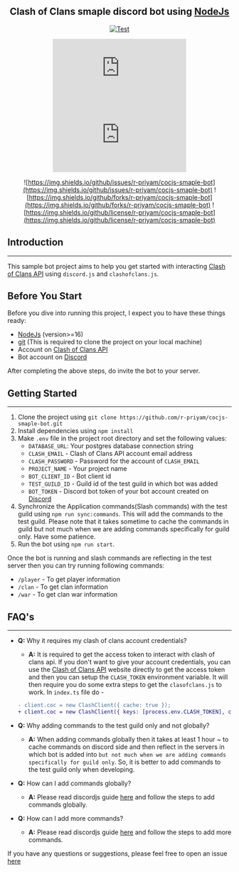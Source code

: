 [discord.js]: https://discord.js.org/#/
[discord.js-badge]: https://img.shields.io/npm/v/discord.js?label=discord.js
[clashofclans.js]: https://clashofclans.js.org/
[clashofclans.js-badge]: https://img.shields.io/npm/v/clashofclans.js?label=clashofclans.js

<div align="center">

## **Clash of Clans smaple discord bot using [NodeJs](https://nodejs.org/en/)**


[![Test](https://github.com/r-priyam/cocjs-smaple-bot/actions/workflows/test.yml/badge.svg)](https://github.com/r-priyam/cocjs-smaple-bot/actions/workflows/test.yml)

[![discord.js-badge][discord.js-badge]][discord.js]
[![clashofclans.js-badge][clashofclans.js-badge]][clashofclans.js]

![https://img.shields.io/github/issues/r-priyam/cocjs-smaple-bot](https://img.shields.io/github/issues/r-priyam/cocjs-smaple-bot)
![https://img.shields.io/github/forks/r-priyam/cocjs-smaple-bot](https://img.shields.io/github/forks/r-priyam/cocjs-smaple-bot)
![https://img.shields.io/github/license/r-priyam/cocjs-smaple-bot](https://img.shields.io/github/license/r-priyam/cocjs-smaple-bot)
</div>

## Introduction
----------------
This sample bot project aims to help you get started with interacting [Clash of Clans API](https://developer.clashofclans.com/) using `discord.js` and `clashofclans.js`.

## Before You Start
Before you dive into running this project, I expect you to have these things ready:
- [NodeJs](https://nodejs.org/) (version>=16)
- [git](https://git-scm.com/) (This is required to clone the project on your local machine)
- Account on [Clash of Clans API](https://developer.clashofclans.com/)
- Bot account on [Discord](https://discord.com/developers/)

After completing the above steps, do invite the bot to your server.

## Getting Started
-------------------
1. Clone the project using `git clone https://github.com/r-priyam/cocjs-smaple-bot.git`
2. Install dependencies using `npm install`
3. Make `.env` file in the project root directory and set the following values:
    - `DATABASE_URL`: Your postgres database connection string
    - `CLASH_EMAIL` - Clash of Clans API account email address
    - `CLASH_PASSWORD` - Password for the account of `CLASH_EMAIL`
    - `PROJECT_NAME` - Your project name
    - `BOT_CLIENT_ID` - Bot client id
    - `TEST_GUILD_ID` - Guild id of the test guild in which bot was added
    - `BOT_TOKEN` - Discord bot token of your bot account created on [Discord](https://discord.com/developers/)
4. Synchronize the Application commands(Slash commands) with the test guild using `npm run sync:commands`. This will add the commands to the test guild. Please note that it takes sometime to cache the commands in guild but not much when we are adding commands specifically for guild only. Have some patience.
5. Run the bot using `npm run start`.

Once the bot is running and slash commands are reflecting in the test server then you can try running following commands:
- `/player` - To get player information
- `/clan` - To get clan information
- `/war` - To get clan war information

## FAQ's
--------
- **Q:** Why it requires my clash of clans account credentials?
    - **A:** It is required to get the access token to interact with clash of clans api. If you don't want to give your account credentials, you can use the [Clash of Clans API](https://developer.clashofclans.com/) website directly to get the access token and then you can setup the `CLASH_TOKEN` environment variable. It will then require you do some extra steps to get the `clasofclans.js` to work. In `index.ts` file do -
    ```diff
    - client.coc = new ClashClient({ cache: true });
    + client.coc = new ClashClient({ keys: [process.env.CLASH_TOKEN], cache: true });
    ```

- **Q:** Why adding commands to the test guild only and not globally?
    - **A:** When adding commands globally then it takes at least 1 hour ~ to cache commands on discord side and then reflect in the servers in which bot is added into `but not much when we are adding commands specifically for guild only`. So, it is better to add commands to the test guild only when developing.

- **Q:** How can I add commands globally?
    - **A:** Please read discordjs guide [here](https://discordjs.guide/interactions/slash-commands.html#global-commands) and follow the steps to add commands globally.

- **Q:** How can I add more commands?
    - **A:** Please read discordjs guide [here](https://discordjs.guide/interactions/slash-commands.html#adding-commands) and follow the steps to add more commands.

If you have any questions or suggestions, please feel free to open an issue [here](https://github.com/r-priyam/cocjs-smaple-bot/issues/new)
